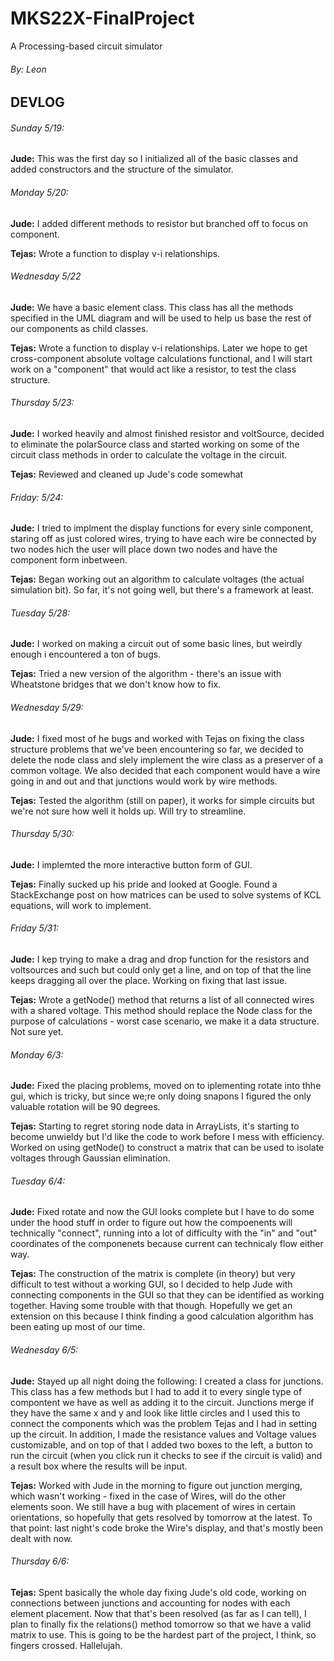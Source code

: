 # MKS22X-FinalProject  
A Processing-based circuit simulator  

###### By: Leon  

## DEVLOG  

###### Sunday 5/19:  
**Jude:** This was the first day so I initialized all of the basic classes and added constructors and the structure of the simulator.  


###### Monday 5/20:  
**Jude:** I added different methods to resistor but branched off to focus on component.

**Tejas:** Wrote a function to display v-i relationships.  

###### Wednesday 5/22
**Jude:** We have a basic element class. This class has all the methods specified in the UML diagram and will be used to help us base the rest of our components as child classes.

**Tejas:** Wrote a function to display v-i relationships. Later we hope to get cross-component absolute voltage calculations functional, and I will start work on a "component" that would act like a resistor, to test the class structure.


###### Thursday 5/23:  
**Jude:** I worked heavily and almost finished resistor and voltSource, decided to eliminate the polarSource class and started working on some of the circuit class methods in order to calculate the voltage in the circuit.  

**Tejas:** Reviewed and cleaned up Jude's code somewhat  


###### Friday: 5/24:  
**Jude:** I tried to implment the display functions for every sinle component, staring off as just colored wires, trying to have each wire be connected by two nodes hich the user will place down two nodes and have the component form inbetween.  

**Tejas:** Began working out an algorithm to calculate voltages (the actual simulation bit). So far, it's not going well, but there's a framework at least.  

###### Tuesday 5/28:  
**Jude:** I worked on making a circuit out of some basic lines, but weirdly enough i encountered a ton of bugs.  

**Tejas:** Tried a new version of the algorithm - there's an issue with Wheatstone bridges that we don't know how to fix.  

###### Wednesday 5/29:  
**Jude:** I fixed most of he bugs and worked with Tejas on fixing the class structure problems that we've been encountering so far, we decided to delete the node class and slely implement the wire class as a preserver of a common voltage. We also decided that each component would have a wire going in and out and that junctions would work by wire methods.

**Tejas:** Tested the algorithm (still on paper), it works for simple circuits but we're not sure how well it holds up. Will try to streamline.  


###### Thursday 5/30:  
**Jude:** I implemted the more interactive button form of GUI.  

**Tejas:** Finally sucked up his pride and looked at Google. Found a StackExchange post on how matrices can be used to solve systems of KCL equations, will work to implement.  

###### Friday 5/31:  
**Jude:** I kep trying to make a drag and drop function for the resistors and voltsources and such but could only get a line, and on top of that the line keeps dragging all over the place. Working on fixing that last issue.

**Tejas:** Wrote a getNode() method that returns a list of all connected wires with a shared voltage. This method should replace the Node class for the purpose of calculations - worst case scenario, we make it a data structure. Not sure yet.  

###### Monday 6/3:   
**Jude:** Fixed the placing problems, moved on to iplementing rotate into thhe gui, which is tricky, but since we;re only doing snapons I figured the only valuable rotation will be 90 degrees.

**Tejas:** Starting to regret storing node data in ArrayLists, it's starting to become unwieldy but I'd like the code to work before I mess with efficiency. Worked on using getNode() to construct a matrix that can be used to isolate voltages through Gaussian elimination.  

###### Tuesday 6/4:  
**Jude:** Fixed rotate and now the GUI looks complete but I have to do some under the hood stuff in order to figure out how the compoenents will technically "connect", running into a lot of difficulty with the "in" and "out" coordinates of the componenets because current can technicaly flow either way.

**Tejas:** The construction of the matrix is complete (in theory) but very difficult to test without a working GUI, so I decided to help Jude with connecting components in the GUI so that they can be identified as working together. Having some trouble with that though. Hopefully we get an extension on this because I think finding a good calculation algorithm has been eating up most of our time.  

###### Wednesday 6/5:  
**Jude:** Stayed up all night doing the following: I created a class for junctions. This class has a few methods but I had to add it to every single type of compontent we have as well as adding it to the circuit. Junctions merge if they have the same x and y and look like little circles and I used this to connect the components which was the problem Tejas and I had in setting up the circuit. In addition, I made the resistance values and Voltage values customizable, and on top of that I added two boxes to the left, a button to run the circuit (when you click run it checks to see if the circuit is valid) and a result box where the results will be input.  

**Tejas:** Worked with Jude in the morning to figure out junction merging, which wasn't working - fixed in the case of Wires, will do the other elements soon. We still have a bug with placement of wires in certain orientations, so hopefully that gets resolved by tomorrow at the latest. To that point: last night's code broke the Wire's display, and that's mostly been dealt with now.  

###### Thursday 6/6:
**Tejas:** Spent basically the whole day fixing Jude's old code, working on connections between junctions and accounting for nodes with each element placement. Now that that's been resolved (as far as I can tell), I plan to finally fix the relations() method tomorrow so that we have a valid matrix to use. This is going to be the hardest part of the project, I think, so fingers crossed. Hallelujah.  
